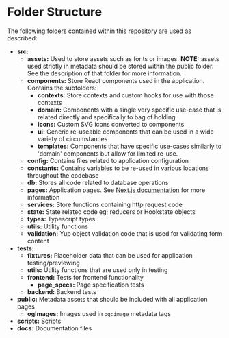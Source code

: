 # Folder Structure

The following folders contained within this repository are used as described:

- **src:**
  - **assets:** Used to store assets such as fonts or images. **NOTE:** assets used strictly in metadata should be stored within the public folder. See the description of that folder for more information.
  - **components:** Store React components used in the application. Contains the subfolders:
    - **contexts:** Store contexts and custom hooks for use with those contexts
    - **domain:** Components with a single very specific use-case that is related directly and specifically to bag of holding.
    - **icons:** Custom SVG icons converted to components
    - **ui:** Generic re-useable components that can be used in a wide variety of circumstances
    - **templates:** Components that have specific use-cases similarly to 'domain' components but allow for limited re-use.
  - **config:** Contains files related to application configuration
  - **constants:** Contains variables to be re-used in various locations throughout the codebase
  - **db:** Stores all code related to database operations
  - **pages:** Application pages. See [Next.js documentation](https://nextjs.org/docs/basic-features/pages) for more information
  - **services:** Store functions containing http request code
  - **state:** State related code eg; reducers or Hookstate objects
  - **types:** Typescript types
  - **utils:** Utility functions
  - **validation:** Yup object validation code that is used for validating form content
- **tests:**
  - **fixtures:** Placeholder data that can be used for application testing/previewing
  - **utils:** Utility functions that are used only in testing
  - **frontend:** Tests for frontend functionality
    - **page_specs:** Page specification tests
  - **backend:** Backend tests
- **public:** Metadata assets that should be included with all application pages
  - **ogImages:** Images used in `og:image` metadata tags
- **scripts:** Scripts
- **docs:** Documentation files
